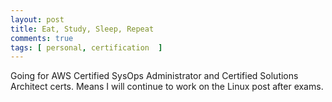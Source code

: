 ```yaml
---
layout: post
title: Eat, Study, Sleep, Repeat
comments: true
tags: [ personal, certification  ]
---
```


Going for AWS Certified SysOps Administrator and Certified Solutions Architect certs.
Means I will continue to work on the Linux post after exams.
